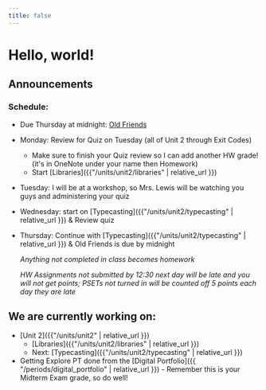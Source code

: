 ```yaml
---
title: false
---
```


# Hello, world!

## Announcements

### Schedule:

  - Due Thursday at midnight: [Old Friends](https://docs.cs50.net/2018/ap/problems/friends/friends.html)
  - Monday: Review for Quiz on Tuesday (all of Unit 2 through Exit Codes)
    - Make sure to finish your Quiz review so I can add another HW grade! (it's in OneNote under your name then Homework)
    - Start [Libraries]({{"/units/unit2/libraries" | relative_url }})
  - Tuesday: I will be at a workshop, so Mrs. Lewis will be watching you guys and administering your quiz
  - Wednesday: start on [Typecasting]({{"/units/unit2/typecasting" | relative_url }}) & Review quiz
  - Thursday: Continue with [Typecasting]({{"/units/unit2/typecasting" | relative_url }}) & Old Friends is due by midnight

    *Anything not completed in class becomes homework*

    *HW Assignments not submitted by 12:30 next day will be late and you will not get points; PSETs not turned in will be counted off 5 points each day they are late*


## We are currently working on:
* [Unit 2]({{"/units/unit2" | relative_url }})
  * [Libraries]({{"/units/unit2/libraries" | relative_url }})
  * Next: [Typecasting]({{"/units/unit2/typecasting" | relative_url }})
* Getting Explore PT done from the [Digital Portfolio]({{ "/periods/digital_portfolio" | relative_url }}) - Remember this is your Midterm Exam grade, so do well!


<!--
This is CS50 AP, Harvard University's introduction to the intellectual enterprises of computer science and the art of programming for students in high school, which satisfies the College Board's new AP CS Principles curriculum framework.
-->
<!--
<iframe src="https://www.youtube.com/embed/tZxLMIk_SaY?playlist=GAB6Gm7pTTA"></iframe>
-->

